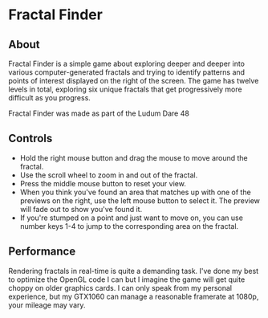 # Fractal Finder

## About

Fractal Finder is a simple game about exploring deeper and deeper into various computer-generated
fractals and trying to identify patterns and points of interest displayed on the right of the
screen. The game has twelve levels in total, exploring six unique fractals that get progressively
more difficult as you progress.

Fractal Finder was made as part of the Ludum Dare 48

## Controls

* Hold the right mouse button and drag the mouse to move around the fractal.
* Use the scroll wheel to zoom in and out of the fractal.
* Press the middle mouse button to reset your view.
* When you think you've found an area that matches up with one of the previews on the right, use
the left mouse button to select it. The preview will fade out to show you've found it.
* If you're stumped on a point and just want to move on, you can use number keys 1-4 to jump to
the corresponding area on the fractal.

## Performance

Rendering fractals in real-time is quite a demanding task. I've done my best to optimize the
OpenGL code I can but I imagine the game will get quite choppy on older graphics cards. I can
only speak from my personal experience, but my GTX1060 can manage a reasonable framerate at
1080p, your mileage may vary.
